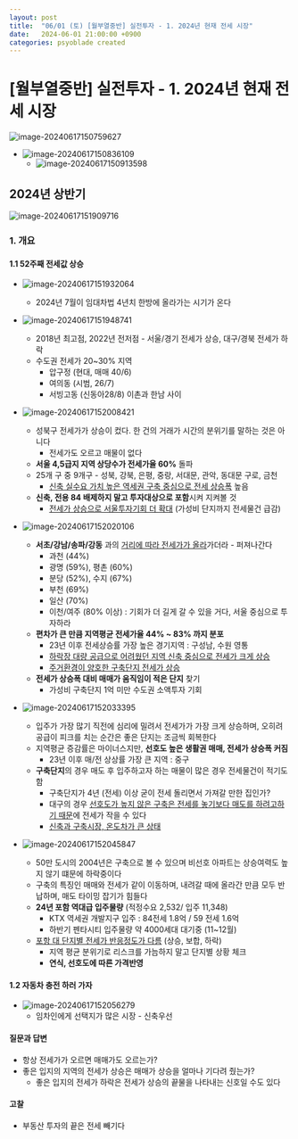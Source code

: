 ```yaml
---
layout: post
title:  "06/01 (토) [월부열중반] 실전투자 - 1. 2024년 현재 전세 시장"
date:   2024-06-01 21:00:00 +0900
categories: psyoblade created
---
```


# [월부열중반] 실전투자 - 1. 2024년 현재 전세 시장

![image-20240617150759627](/private/images/2024-06-01-yeoljung-day9/image-20240617150759627.png)

* ![image-20240617150836109](/private/images/2024-06-01-yeoljung-day9/image-20240617150836109.png)
  * ![image-20240617150913598](/private/images/2024-06-01-yeoljung-day9/image-20240617150913598.png)

## 2024년 상반기

![image-20240617151909716](/private/images/2024-06-01-yeoljung-day9/image-20240617151909716.png)

### 1. 개요

#### 1.1 52주째 전세값 상승

* ![image-20240617151932064](/private/images/2024-06-01-yeoljung-day9/image-20240617151932064.png)
  * 2024년 7월이 임대차법 4년치 한방에 올라가는 시기가 온다

* ![image-20240617151948741](/private/images/2024-06-01-yeoljung-day9/image-20240617151948741.png)
  * 2018년 최고점, 2022년 전저점 - 서울/경기 전세가 상승, 대구/경북 전세가 하락
  * 수도권 전세가 20~30% 지역
    * 압구정 (현대, 매매 40/6)
    * 여의동 (시범, 26/7)
    * 서빙고동 (신동아28/8) 이촌과 한남 사이
* ![image-20240617152008421](/private/images/2024-06-01-yeoljung-day9/image-20240617152008421.png)
  * 성북구 전세가가 상승이 컸다. 한 건의 거래가 시간의 분위기를 말하는 것은 아니다
    * 전세가도 오르고 매물이 없다
  * **서울 4,5급지 지역 상당수가 전세가율 60%** 돌파
  * 25개 구 중 9개구 - 성북, 강북, 은평, 중랑, 서대문, 관악, 동대문 구로, 금천
    * <u>신축 실수요 가치 높은 역세권 구축 중심으로 전세 상승폭</u> 높음
  * **신축, 전용 84 배제하지 말고 투자대상으로 포함**시켜 지켜볼 것
    * <u>전세가 상승으로 서울투자기회 더 확대</u> (가성비 단지까지 전세물건 급감)
* ![image-20240617152020106](/private/images/2024-06-01-yeoljung-day9/image-20240617152020106.png)
  * **서초/강남/송파/강동** 과의 <u>거리에 따라 전세가가 올라</u>가더라 - 퍼져나간다
    * 과천 (44%)
    * 광명 (59%), 평촌 (60%)
    * 분당 (52%), 수지 (67%)
    * 부천 (69%)
    * 일산 (70%)
    * 이천/여주 (80% 이상) : 기회가 더 길게 갈 수 있을 거다, 서울 중심으로 투자하라
  * **편차가 큰 만큼 지역평균 전세가율 44% ~ 83% 까지 분포**
    * 23년 이후 전세상승률 가장 높은 경기지역 : 구성남, 수원 영통
    * <u>하락장 대량 공급으로 어려웠던 지역 신축 중심으로 전세가 크게 상승</u>
    * <u>주거환경이 양호한 구축단지 전세가 상승</u>
  * **전세가 상승폭 대비 매매가 움직임이 적은 단지** 찾기
    * 가성비 구축단지 1억 미만 수도권 소액투자 기회
* ![image-20240617152033395](/private/images/2024-06-01-yeoljung-day9/image-20240617152033395.png)
  * 입주가 가장 많기 직전에 심리에 밀려서 전세가가 가장 크게 상승하며, 오히려 공급이 피크를 치는 순간은 좋은 단지는 조금씩 회복한다
  * 지역평균 증감률은 마이너스지만, **선호도 높은 생활권 매매, 전세가 상승폭 커짐**
    * 23년 이후 매/전 상상률 가장 큰 지역 : 중구
  * **구축단지**의 경우 매도 후 입주하고자 하는 매물이 많은 경우 전세물건이 적기도 함
    * 구축단지가 4년 (전세) 이상 굳이 전세 돌리면서 가져갈 만한 집인가?
    * 대구의 경우 <u>선호도가 높지 않은 구축은 전세를 놓기보다 매도를 하려고하기 때문</u>에 전세가 작을 수 있다
    * <u>신축과 구축시장, 온도차가 큰 상태</u>
* ![image-20240617152045847](/private/images/2024-06-01-yeoljung-day9/image-20240617152045847.png)
  * 50만 도시의 2004년은 구축으로 볼 수 있으며 비선호 아파트는 상승여력도 높지 않기 떄문에 하락중이다
  * 구축의 특징인 매매와 전세가 같이 이동하며, 내려갈 때에 올라간 만큼 모두 반납하며, 매도 타이밍 잡기가 힘들다
  * **24년 포함 역대급 입주물량** (적정수요 2,532/ 입주 11,348)
    * KTX 역세권 개발지구 입주 : 84전세 1.8억 / 59 전세 1.6억
    * 하반기 펜타시티 입주물량 약 4000세대 대기중 (11~12월)
  * <u>포항 대 단지별 전세가 반응정도가 다름</u> (상승, 보합, 하락)
    * 지역 평균 분위기로 리스크를 가늠하지 말고 단지별 상황 체크
    * **연식, 선호도에 따른 가격반영**

#### 1.2 자동차 충전 하러 가자

* ![image-20240617152056279](/private/images/2024-06-01-yeoljung-day9/image-20240617152056279.png)
  * 임차인에게 선택지가 많은 시장 - 신축우선



#### 질문과 답변

* 항상 전세가가 오르면 매매가도 오르는가?
* 좋은 입지의 지역의 전세가 상승은 매매가 상승을 얼마나 기다려 줬는가?
  * 좋은 입지의 전세가 하락은 전세가 상승의 끝물을 나타내는 신호일 수도 있다



#### 고찰

* 부동산 투자의 끝은 전세 빼기다

